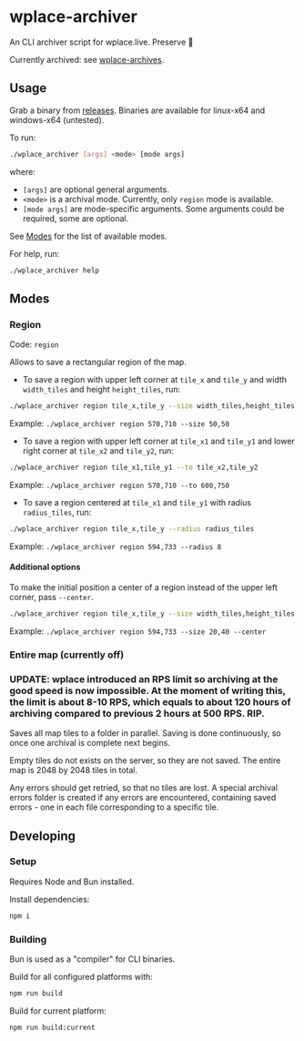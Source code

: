 # wplace-archiver

An CLI archiver script for wplace.live. Preserve 🧡

Currently archived: see [wplace-archives](https://github.com/murolem/wplace-archives).

## Usage

Grab a binary from [releases](https://github.com/murolem/wplace-archiver/releases/latest). Binaries are available for linux-x64 and windows-x64 (untested).

To run:

```bash
./wplace_archiver [args] <mode> [mode args]
```

where:

-   `[args]` are optional general arguments.
-   `<mode>` is a archival mode. Currently, only `region` mode is available.
-   `[mode args]` are mode-specific arguments. Some arguments could be required, some are optional.

See [Modes](#Modes) for the list of available modes.

For help, run:

```bash
./wplace_archiver help
```

## Modes

### Region

Code: `region`

Allows to save a rectangular region of the map.

-   To save a region with upper left corner at `tile_x` and `tile_y` and width `width_tiles` and height `height_tiles`, run:

```bash
./wplace_archiver region tile_x,tile_y --size width_tiles,height_tiles
```

Example: `./wplace_archiver region 570,710 --size 50,50`

-   To save a region with upper left corner at `tile_x1` and `tile_y1` and lower right corner at `tile_x2` and `tile_y2`, run:

```bash
./wplace_archiver region tile_x1,tile_y1 --to tile_x2,tile_y2
```

Example: `./wplace_archiver region 570,710 --to 600,750`

-   To save a region centered at `tile_x1` and `tile_y1` with radius `radius_tiles`, run:

```bash
./wplace_archiver region tile_x,tile_y --radius radius_tiles
```

Example: `./wplace_archiver region 594,733 --radius 8`

#### Additional options

To make the initial position a center of a region instead of the upper left corner, pass `--center`.

```bash
./wplace_archiver region tile_x,tile_y --size width_tiles,height_tiles --center
```

Example: `./wplace_archiver region 594,733 --size 20,40 --center`

### Entire map (currently off)

### UPDATE: wplace introduced an RPS limit so archiving at the good speed is now impossible. At the moment of writing this, the limit is about 8-10 RPS, which equals to about 120 hours of archiving compared to previous 2 hours at 500 RPS. RIP.

Saves all map tiles to a folder in parallel. Saving is done continuously, so once one archival is complete next begins.

Empty tiles do not exists on the server, so they are not saved. The entire map is 2048 by 2048 tiles in total.

Any errors should get retried, so that no tiles are lost. A special archival errors folder is created if any errors are encountered, containing saved errors - one in each file corresponding to a specific tile.

## Developing

### Setup

Requires Node and Bun installed.

Install dependencies:

```bash
npm i
```

### Building

Bun is used as a "compiler" for CLI binaries.

Build for all configured platforms with:

```bash
npm run build
```

Build for current platform:

```bash
npm run build:current
```

